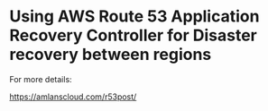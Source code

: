 # Using AWS Route 53 Application Recovery Controller for Disaster recovery between regions  

For more details: 

https://amlanscloud.com/r53post/
